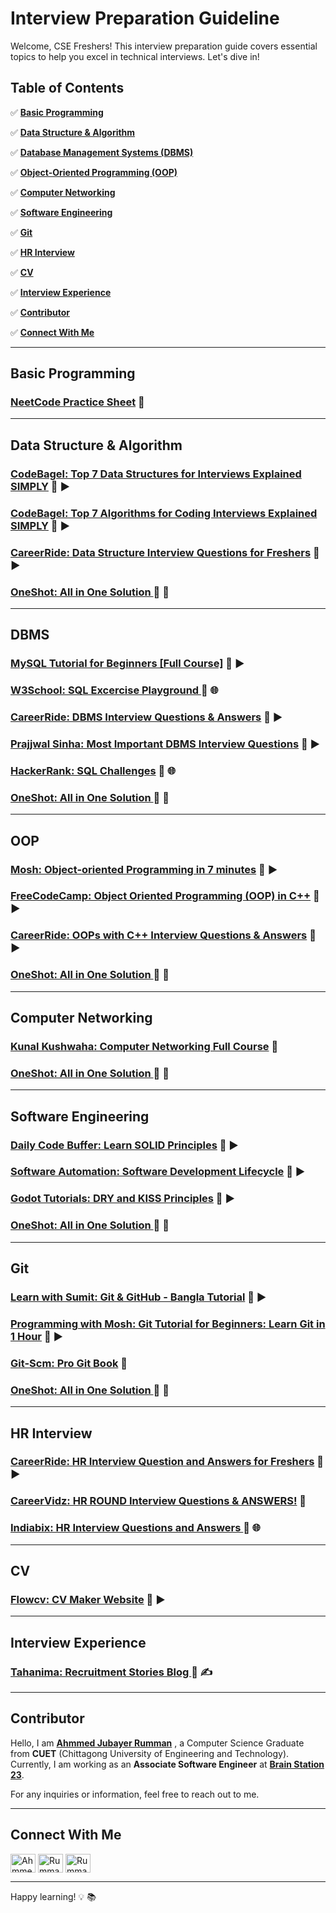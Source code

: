 # Interview Preparation Guideline

Welcome, CSE Freshers! This interview preparation guide covers essential topics to help you excel in technical interviews. Let's dive in!

## Table of Contents

✅ [**Basic Programming**](#basic-programming) 

✅ [**Data Structure & Algorithm**](#data-structure--algorithm) 

✅ [**Database Management Systems (DBMS)**](#dbms) 

✅ [**Object-Oriented Programming (OOP)**](#oop) 

✅ [**Computer Networking**](#computer-networking) 

✅ [**Software Engineering**](#software-engineering) 

✅ [**Git**](#git) 

✅ [**HR Interview**](#hr-interview) 

✅ [**CV**](#cv) 

✅ [**Interview Experience**](#interview-experience) 

✅ [**Contributor**](#contributor) 

✅ [**Connect With Me**](#connect-with-me) 

---

## Basic Programming

### [NeetCode Practice Sheet](https://neetcode.io/practice) 🚀

---

## Data Structure & Algorithm

### [CodeBagel: Top 7 Data Structures for Interviews Explained SIMPLY](https://www.youtube.com/watch?v=cQWr9DFE1ww&t=17s) 🚀 ▶️

### [CodeBagel: Top 7 Algorithms for Coding Interviews Explained SIMPLY](https://www.youtube.com/watch?v=kp3fCihUXEg) 🚀 ▶️

### [CareerRide: Data Structure Interview Questions for Freshers](https://www.youtube.com/watch?v=n24UcpMnTn0&t=18s) 🚀 ▶️

### [OneShot: All in One Solution ](https://drive.google.com/file/d/1NjlpGuK5mwLM-vxF4tpR_p3NoA9RFtAV/view) 🚀 📕

---

## DBMS

### [MySQL Tutorial for Beginners [Full Course]](https://www.youtube.com/watch?v=7S_tz1z_5bA) 🚀 ▶️

### [W3School: SQL Excercise Playground ](https://www.w3schools.com/sql/sql_exercises.asp) 🚀 🌐

### [CareerRide: DBMS Interview Questions & Answers](https://www.youtube.com/watch?v=xHJ8Gtm0ILg&t=1777s) 🚀 ▶️

### [Prajjwal Sinha: Most Important DBMS Interview Questions](https://www.youtube.com/watch?v=8PUv18AI9CY) 🚀 ▶️

### [HackerRank: SQL Challenges](https://www.hackerrank.com/domains/sql) 🚀 🌐

### [OneShot: All in One Solution ](https://drive.google.com/file/d/15wAmHLcw4vfBDk1vgJvadp1XZVMF_LYW/view) 🚀 📕

---

## OOP

### [Mosh: Object-oriented Programming in 7 minutes](https://www.youtube.com/watch?v=pTB0EiLXUC8) 🚀 ▶️

### [FreeCodeCamp: Object Oriented Programming (OOP) in C++](https://www.youtube.com/watch?v=wN0x9eZLix4&t=3237s) 🚀 ▶️

### [CareerRide: OOPs with C++ Interview Questions & Answers](https://www.youtube.com/watch?v=-d-Stdl9PfQ&t=438s) 🚀 ▶️

### [OneShot: All in One Solution ](https://drive.google.com/file/d/1tLAngQw-ZwAQq4T79ZA5VU6NtwpxrcCA/view) 🚀 📕

---

## Computer Networking

### [Kunal Kushwaha: Computer Networking Full Course](https://www.youtube.com/watch?v=IPvYjXCsTg8&t=11756s) 🚀

### [OneShot: All in One Solution ](https://drive.google.com/file/d/15V4wwIHop1Savr1JlE1fmNoOH9INdF2q/view) 🚀 📕

---

## Software Engineering

### [Daily Code Buffer: Learn SOLID Principles](https://www.youtube.com/watch?v=IFe6gdNUDAg) 🚀 ▶️

### [Software Automation: Software Development Lifecycle](https://www.youtube.com/watch?v=i-QyW8D3ei0) 🚀 ▶️

### [Godot Tutorials: DRY and KISS Principles](https://www.youtube.com/watch?v=i-hxbBNZziI) 🚀 ▶️

### [OneShot: All in One Solution ](https://drive.google.com/file/d/1mBB0vpG-DshyFJv8qC5LizeHZRcjLZkj/view) 🚀 📕

---

## Git

### [Learn with Sumit: Git & GitHub - Bangla Tutorial](https://www.youtube.com/watch?v=oe21Nlq8GS4) 🚀 ▶️

### [Programming with Mosh: Git Tutorial for Beginners: Learn Git in 1 Hour](https://www.youtube.com/watch?v=8JJ101D3knE) 🚀 ▶️

### [Git-Scm: Pro Git Book](https://git-scm.com/book/en/v2) 🚀

### [OneShot: All in One Solution ](https://drive.google.com/file/d/1xkTfcVNoKhVenE6kgo3N7gtt7j_ILAo7/view) 🚀 📕

---

## HR Interview

### [CareerRide: HR Interview Question and Answers for Freshers](https://www.youtube.com/watch?v=715jNDMGm7I) 🚀 ▶️

### [CareerVidz: HR ROUND Interview Questions & ANSWERS!](https://www.youtube.com/watch?v=CwUBnhDVKTg) 🚀

### [Indiabix: HR Interview Questions and Answers ](https://www.indiabix.com/hr-interview/questions-and-answers/) 🚀 🌐

---

## CV

### [Flowcv: CV Maker Website](https://flowcv.com/dashboard) 🚀 ▶️

---

## Interview Experience

### [Tahanima: Recruitment Stories Blog ](https://tahanima.github.io/categories/) 🚀 ✍️

---

## Contributor

Hello, I am [**Ahmmed Jubayer Rumman**](https://www.linkedin.com/in/ahmmed-jubayer-rumman-423699175/) , a Computer Science Graduate from **CUET** (Chittagong University of Engineering and Technology). Currently, I am working as an **Associate Software Engineer** at  [**Brain Station 23**](https://brainstation-23.com/).

For any inquiries or information, feel free to reach out to me. 

---

## Connect With Me

[<img align="center" src="https://raw.githubusercontent.com/rahuldkjain/github-profile-readme-generator/master/src/images/icons/Social/linked-in-alt.svg" alt="Ahmmed Jubayer Rumman" height="30" width="40" />][linkedin]
[<img align="center" src="https://raw.githubusercontent.com/rahuldkjain/github-profile-readme-generator/master/src/images/icons/Social/codeforces.svg" alt="Rumman93" height="30" width="40" />][codeforces]
[<img align="center" src="https://raw.githubusercontent.com/rahuldkjain/github-profile-readme-generator/master/src/images/icons/Social/leet-code.svg" alt="Rumman93" height="30" width="40" />][leetcode]

[linkedin]: https://www.linkedin.com/in/ahmmed-jubayer-rumman-423699175/
[codeforces]: https://codeforces.com/profile/Rumman93
[leetcode]: https://www.leetcode.com/rumman93

---

Happy learning! 💡 📚
